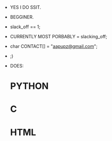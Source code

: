* YES I DO SSIT.
* BEGGINER.
* slack_off == 1;
* CURRENTLY MOST PORBABLY = slacking_off;
* char CONTACT[] = "aapupz@gmail.com";
* ;)

* DOES:
  # PYTHON
  # C
  # HTML

